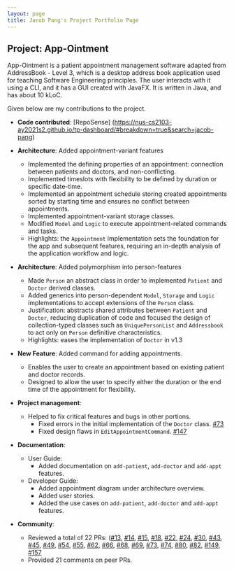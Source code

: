 ```yaml
---
layout: page
title: Jacob Pang's Project Portfolio Page
---
```


## Project: App-Ointment

App-Ointment is a patient appointment management software adapted from AddressBook - Level 3, which is a desktop address book application used for teaching Software Engineering principles. The user interacts with it using a CLI, and it has a GUI created with JavaFX. It is written in Java, and has about 10 kLoC.

Given below are my contributions to the project.

* **Code contributed**: [RepoSense] (https://nus-cs2103-ay2021s2.github.io/tp-dashboard/#breakdown=true&search=jacob-pang)

* **Architecture**: Added appointment-variant features
  * Implemented the defining properties of an appointment: connection between patients and doctors, and non-conflicting.
  * Implemented timeslots with flexibility to be defined by duration or specific date-time.
  * Implemented an appointment schedule storing created appointments sorted by starting time and ensures no conflict between appointments.
  * Implemented appointment-variant storage classes.
  * Modified `Model` and `Logic` to execute appointment-related commands and tasks.
  * Highlights: the `Appointment` implementation sets the foundation for the app and subsequent features, requiring an in-depth analysis of the application workflow and logic.

* **Architecture**: Added polymorphism into person-features
  * Made `Person` an abstract class in order to implemented `Patient` and `Doctor` derived classes.
  * Added generics into person-dependent `Model`, `Storage` and `Logic` implementations to accept extensions of the `Person` class.
  * Justification: abstracts shared attributes between `Patient` and `Doctor`, reducing duplication of code and focused the design of collection-typed classes such as `UniquePersonList` and `Addressbook` to act only on `Person` definitive characteristics.
  * Highlights: eases the implementation of `Doctor` in v1.3

* **New Feature**: Added command for adding appointments.
  * Enables the user to create an appointment based on existing patient and doctor records.
  * Designed to allow the user to specify either the duration or the end time of the appointment for flexibility.

* **Project management**:
  * Helped to fix critical features and bugs in other portions.
    * Fixed errors in the initial implementation of the `Doctor` class. [#73](https://github.com/AY2021S2-CS2103-W17-2/tp/pull/73)
    * Fixed design flaws in `EditAppointmentCommand`. [#147](https://github.com/AY2021S2-CS2103-W17-2/tp/pull/147)

* **Documentation**:
  * User Guide:
    * Added documentation on `add-patient`, `add-doctor` and `add-appt` features.
  * Developer Guide: 
    * Added appointment diagram under architecture overview.
    * Added user stories.
    * Added the use cases on `add-patient`, `add-doctor` and `add-appt` features.

* **Community**:
  * Reviewed a total of 22 PRs: ([#13](https://github.com/AY2021S2-CS2103-W17-2/tp/pull/13), [#14](https://github.com/AY2021S2-CS2103-W17-2/tp/pull/14), [#15](https://github.com/AY2021S2-CS2103-W17-2/tp/pull/15), [#18](https://github.com/AY2021S2-CS2103-W17-2/tp/pull/18), [#22](https://github.com/AY2021S2-CS2103-W17-2/tp/pull/22), [#24](https://github.com/AY2021S2-CS2103-W17-2/tp/pull/24), [#30](https://github.com/AY2021S2-CS2103-W17-2/tp/pull/30), [#43](https://github.com/AY2021S2-CS2103-W17-2/tp/pull/43), [#45](https://github.com/AY2021S2-CS2103-W17-2/tp/pull/45), [#49](https://github.com/AY2021S2-CS2103-W17-2/tp/pull/49), [#54](https://github.com/AY2021S2-CS2103-W17-2/tp/pull/54), [#55](https://github.com/AY2021S2-CS2103-W17-2/tp/pull/55), [#62](https://github.com/AY2021S2-CS2103-W17-2/tp/pull/62), [#66](https://github.com/AY2021S2-CS2103-W17-2/tp/pull/66), [#68](https://github.com/AY2021S2-CS2103-W17-2/tp/pull/68), [#69](https://github.com/AY2021S2-CS2103-W17-2/tp/pull/69), [#73](https://github.com/AY2021S2-CS2103-W17-2/tp/pull/72), [#74](https://github.com/AY2021S2-CS2103-W17-2/tp/pull/74), [#80](https://github.com/AY2021S2-CS2103-W17-2/tp/pull/80), [#82](https://github.com/AY2021S2-CS2103-W17-2/tp/pull/82), [#149](https://github.com/AY2021S2-CS2103-W17-2/tp/pull/149), [#157](https://github.com/AY2021S2-CS2103-W17-2/tp/pull/157)
  * Provided 21 comments on peer PRs.
